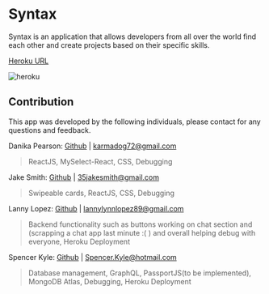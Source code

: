 # Syntax

Syntax is an application that allows developers from all over the world find each other and create projects based on their specific skills.

[Heroku URL](https://syntax-uofu.herokuapp.com/)

![heroku](https://user-images.githubusercontent.com/89046934/155449306-97fbc5ab-c871-434c-8cba-a9fa94ecd9da.jpg)


## Contribution

This app was developed by the following individuals, please contact for any questions and feedback.

Danika Pearson: [Github](https://github.com/karmadog72) |  [karmadog72@gmail.com](mailto:karmadog72@gmail.com)
> ReactJS, MySelect-React, CSS, Debugging

Jake Smith: [Github](https://github.com/35jakesmith) |  [35jakesmith@gmail.com](mailto:35jakesmith@gmail.com)
> Swipeable cards, ReactJS, CSS, Debugging

Lanny Lopez: [Github](https://github.com/LannyLopez) |  [lannylynnlopez89@gmail.com](mailto:lannylynnlopez89@gmail.com)
> Backend functionality such as buttons working on chat section and (scrapping a chat app last minute :( ) and overall helping debug with everyone, Heroku Deployment

Spencer Kyle: [Github](https://github.com/SpencerKyle) | [Spencer.Kyle@hotmail.com](mailto:Spencer.Kyle@hotmail.com)
> Database management, GraphQL, PassportJS(to be implemented), MongoDB Atlas, Debugging, Heroku Deployment
